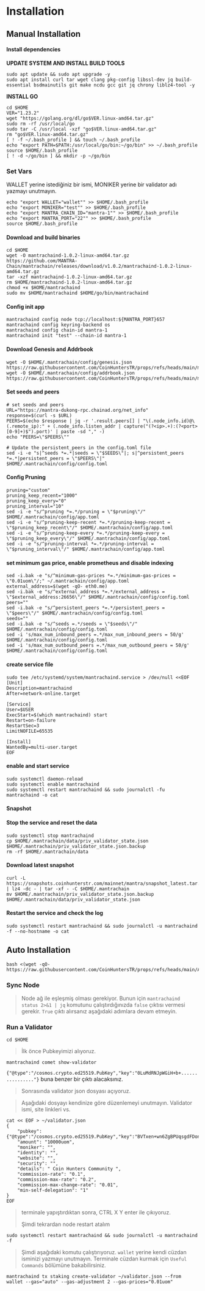 # Installation

## Manual Installation

#### Install dependencies <a href="#install-dependencies" id="install-dependencies"></a>

**UPDATE SYSTEM AND INSTALL BUILD TOOLS**

```
sudo apt update && sudo apt upgrade -y
sudo apt install curl tar wget clang pkg-config libssl-dev jq build-essential bsdmainutils git make ncdu gcc git jq chrony liblz4-tool -y
```

**INSTALL GO**

```
cd $HOME
VER="1.23.2"
wget "https://golang.org/dl/go$VER.linux-amd64.tar.gz"
sudo rm -rf /usr/local/go
sudo tar -C /usr/local -xzf "go$VER.linux-amd64.tar.gz"
rm "go$VER.linux-amd64.tar.gz"
[ ! -f ~/.bash_profile ] && touch ~/.bash_profile
echo "export PATH=$PATH:/usr/local/go/bin:~/go/bin" >> ~/.bash_profile
source $HOME/.bash_profile
[ ! -d ~/go/bin ] && mkdir -p ~/go/bin
```

### Set Vars

WALLET yerine istediğiniz bir ismi, MONIKER yerine bir validator adı yazmayı unutmayın.

```
echo "export WALLET="wallet"" >> $HOME/.bash_profile
echo "export MONIKER="test"" >> $HOME/.bash_profile
echo "export MANTRA_CHAIN_ID="mantra-1"" >> $HOME/.bash_profile
echo "export MANTRA_PORT="22"" >> $HOME/.bash_profile
source $HOME/.bash_profile
```

#### Download and build binaries <a href="#download-and-build-binaries" id="download-and-build-binaries"></a>

```
cd $HOME
wget -O mantrachaind-1.0.2-linux-amd64.tar.gz https://github.com/MANTRA-Chain/mantrachain/releases/download/v1.0.2/mantrachaind-1.0.2-linux-amd64.tar.gz
tar -xzf mantrachaind-1.0.2-linux-amd64.tar.gz
rm $HOME/mantrachaind-1.0.2-linux-amd64.tar.gz
chmod +x $HOME/mantrachaind
sudo mv $HOME/mantrachaind $HOME/go/bin/mantrachaind
```

#### Config init app

```
mantrachaind config node tcp://localhost:${MANTRA_PORT}657
mantrachaind config keyring-backend os
mantrachaind config chain-id mantra-1
mantrachaind init "test" --chain-id mantra-1
```

#### Download Genesis and Addrbook

```
wget -O $HOME/.mantrachain/config/genesis.json https://raw.githubusercontent.com/CoinHuntersTR/props/refs/heads/main/mantra/mainnet/genesis.json
wget -O $HOME/.mantrachain/config/addrbook.json https://raw.githubusercontent.com/CoinHuntersTR/props/refs/heads/main/mantra/mainnet/addrbook.json
```

#### Set seeds and peers

```
# set seeds and peers
URL="https://mantra-dukong-rpc.chainad.org/net_info"
response=$(curl -s $URL)
PEERS=$(echo $response | jq -r '.result.peers[] | "\(.node_info.id)@\(.remote_ip):" + (.node_info.listen_addr | capture("(?<ip>.+):(?<port>[0-9]+)$").port)' | paste -sd "," -)
echo "PEERS=\"$PEERS\""

# Update the persistent_peers in the config.toml file
sed -i -e "s|^seeds *=.*|seeds = \"$SEEDS\"|; s|^persistent_peers *=.*|persistent_peers = \"$PEERS\"|" $HOME/.mantrachain/config/config.toml
```

#### Config Pruning

```
pruning="custom"
pruning_keep_recent="1000"
pruning_keep_every="0"
pruning_interval="10"
sed -i -e "s/^pruning *=.*/pruning = \"$pruning\"/" $HOME/.mantrachain/config/app.toml
sed -i -e "s/^pruning-keep-recent *=.*/pruning-keep-recent = \"$pruning_keep_recent\"/" $HOME/.mantrachain/config/app.toml
sed -i -e "s/^pruning-keep-every *=.*/pruning-keep-every = \"$pruning_keep_every\"/" $HOME/.mantrachain/config/app.toml
sed -i -e "s/^pruning-interval *=.*/pruning-interval = \"$pruning_interval\"/" $HOME/.mantrachain/config/app.toml
```

#### set minimum gas price, enable prometheus and disable indexing

```
sed -i.bak -e "s/^minimum-gas-prices *=.*/minimum-gas-prices = \"0.01uom\"/;" ~/.mantrachain/config/app.toml
external_address=$(wget -qO- eth0.me) 
sed -i.bak -e "s/^external_address *=.*/external_address = \"$external_address:26656\"/" $HOME/.mantrachain/config/config.toml
peers=""
sed -i.bak -e "s/^persistent_peers *=.*/persistent_peers = \"$peers\"/" $HOME/.mantrachain/config/config.toml
seeds=""
sed -i.bak -e "s/^seeds =.*/seeds = \"$seeds\"/" $HOME/.mantrachain/config/config.toml
sed -i 's/max_num_inbound_peers =.*/max_num_inbound_peers = 50/g' $HOME/.mantrachain/config/config.toml
sed -i 's/max_num_outbound_peers =.*/max_num_outbound_peers = 50/g' $HOME/.mantrachain/config/config.toml
```

#### create service file

```
sudo tee /etc/systemd/system/mantrachaind.service > /dev/null <<EOF
[Unit]
Description=mantrachaind
After=network-online.target

[Service]
User=$USER
ExecStart=$(which mantrachaind) start
Restart=on-failure
RestartSec=3
LimitNOFILE=65535

[Install]
WantedBy=multi-user.target
EOF
```

#### enable and start service

```
sudo systemctl daemon-reload
sudo systemctl enable mantrachaind
sudo systemctl restart mantrachaind && sudo journalctl -fu mantrachaind -o cat
```

#### Snapshot

#### Stop the service and reset the data <a href="#stop-the-service-and-reset-the-data" id="stop-the-service-and-reset-the-data"></a>

```
sudo systemctl stop mantrachaind
cp $HOME/.mantrachain/data/priv_validator_state.json $HOME/.mantrachain/priv_validator_state.json.backup
rm -rf $HOME/.mantrachain/data
```

#### Download latest snapshot <a href="#download-latest-snapshot" id="download-latest-snapshot"></a>

```
curl -L https://snapshots.coinhunterstr.com/mainnet/mantra/snapshot_latest.tar.lz4 | lz4 -dc - | tar -xf - -C $HOME/.mantrachain
mv $HOME/.mantrachain/priv_validator_state.json.backup $HOME/.mantrachain/data/priv_validator_state.json
```

#### Restart the service and check the log <a href="#restart-the-service-and-check-the-log" id="restart-the-service-and-check-the-log"></a>

```
sudo systemctl restart mantrachaind && sudo journalctl -u mantrachaind -f --no-hostname -o cat
```

## Auto Installation

```
bash <(wget -qO- https://raw.githubusercontent.com/CoinHuntersTR/props/refs/heads/main/AutoInstall/MantraMainnet.sh)
```

### Sync Node

> Node ağ ile eşleşmiş olması gerekiyor. Bunun için `mantrachaind status 2>&1 | jq` komutunu çalıştırdığınızda `false` çıktısı vermesi gerekir. `True` çıktı alırsanız aşağıdaki adımlara devam etmeyin.

### Run a Validator

```
cd $HOME
```

> İlk önce Pubkeyimizi alıyoruz.

```
mantrachaind comet show-validator
```

`{"@type":"/cosmos.crypto.ed25519.PubKey","key":"0LuMdRNJpWGiH+b+................"}` buna benzer bir çıktı alacaksınız.

> Sonrasında validator json dosyası açıyoruz.

> Aşağıdaki dosyayı kendinize göre düzenlemeyi unutmayın. Validator ismi, site linkleri vs.

```
cat << EOF > ~/validator.json
{   
    "pubkey":{"@type":"/cosmos.crypto.ed25519.PubKey","key":"BVTxen+wn6ZgBPUqsgdFDonZ3cr2r+eoYRfF8sTx6kQ="},
    "amount": "10000uom",
    "moniker": "",
    "identity": "",
    "website": "",
    "security": "",
    "details": " Coin Hunters Community ",
    "commission-rate": "0.1",
    "commission-max-rate": "0.2",
    "commission-max-change-rate": "0.01",
    "min-self-delegation": "1"
}
EOF
```

> terminale yapıştırdıktan sonra, CTRL X Y enter ile çıkıyoruz.
>
> Şimdi tekrardan node restart atalım

```
sudo systemctl restart mantrachaind && sudo journalctl -u mantrachaind -f
```

> Şimdi aşağıdaki komutu çalıştırıyoruz. `wallet` yerine kendi cüzdan isminizi yazmayı unutmayın. Terminale cüzdan kurmak için `Useful Commands` bölümüne bakabilirsiniz.

```
mantrachaind tx staking create-validator ~/validator.json --from wallet --gas="auto" --gas-adjustment 2 --gas-prices="0.01uom"
```
